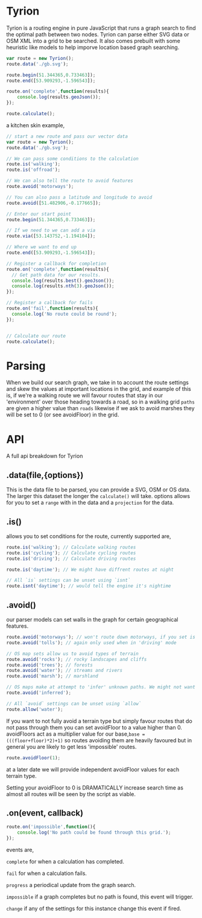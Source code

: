 # Tyrion
Tyrion is a routing engine in pure JavaScript that runs a graph search to find the optimal path between two nodes. Tyrion can parse either SVG data or OSM XML into a grid to be searched. It also comes prebuilt with some heuristic like models to help imporve location based graph searching.

```js
var route = new Tyrion();
route.data('./gb.svg');

route.begin(51.344365,0.733463]);
route.end([53.909293,-1.596543]);

route.on('complete',function(results){
	console.log(results.geoJson()); 
});

route.calculate();

```

a kitchen skin example,

```js
// start a new route and pass our vector data
var route = new Tyrion();
route.data('./gb.svg');

// We can pass some conditions to the calculation
route.is('walking');
route.is('offroad');

// We can also tell the route to avoid features
route.avoid('motorways');

// You can also pass a latitude and longitude to avoid
route.avoid([51.482906,-0.177665]);

// Enter our start point
route.begin(51.344365,0.733463]);

// If we need to we can add a via
route.via([53.143752,-1.194104]);

// Where we want to end up
route.end([53.909293,-1.596543]);

// Register a callback for completion
route.on('complete',function(results){
  // Get path data for our results.
  console.log(results.best().geoJson()); 
  console.log(results.nth(3).geoJson()); 
});

// Register a callback for fails
route.on('fail',function(results){
  console.log('No route could be round');
});


// Calculate our route
route.calculate();

```

# Parsing
When we build our search graph, we take in to account the route settings and skew the values at important locations in the grid, and example of this is, if we're a walking route we will favour routes that stay in our 'environment' over those heading towards a road, so in a walking grid `paths` are given a higher value than `roads` likewise if we ask to avoid marshes they will be set to 0 (or see avoidFloor) in the grid.

# API
A full api breakdown for Tyrion

## .data(file,{options})
This is the data file to be parsed, you can provide a SVG, OSM or OS data. The larger this dataset the longer the ``calculate()`` will take. options allows for you to set a ``range`` with in the data and a ``projection`` for the data. 

## .is()
allows you to set conditions for the route, currently supported are,

```js
route.is('walking'); // Calculate walking routes
route.is('cycling'); // Calculate cycling routes
route.is('driving'); // Calculate driving routes

route.is('daytime'); // We might have diffrent routes at night

// All `is` settings can be unset using `isnt`
route.isnt('daytime'); // would tell the engine it's nightime
```

## .avoid()
our parser models can set walls in the graph for certain geographical features.

```js
route.avoid('motorways'); // won't route down motorways, if you set is to walking/cycling this will be set automatically.
route.avoid('tolls'); // again only used when in 'driving' mode

// OS map sets allow us to avoid types of terrain
route.avoid('rocks'); // rocky landscapes and cliffs
route.avoid('trees'); // forests
route.avoid('water'); // streams and rivers
route.avoid('marsh'); // marshland

// OS maps make at attempt to 'infer' unknown paths. We might not want this.
route.avoid('inferred');

// All `avoid` settings can be unset using `allow`
route.allow('water');
```

If you want to not fully avoid a terrain type but simply favour routes that do not pass through them you can set avoidFloor to a value higher than 0. avoidFloors act as a multiplier value for our base,``base = (((floor+floor)*2)+1)`` so routes avoiding them are heavily favoured but in general you are likely to get less 'impossible' routes. 

```js
route.avoidFloor(1);
```

at a later date we will provide independent avoidFloor values for each terrain type.

Setting your avoidFloor to 0 is DRAMATICALLY increase search time as almost all routes will be seen by the script as viable. 

## .on(event, callback)

```js
route.on('impossible',function(){
	console.log('No path could be found through this grid.');
});
```

events are, 

``complete`` for when a calculation has completed.

``fail`` for when a calculation fails.

``progress`` a periodical update from the graph search.

``impossible`` if a graph completes but no path is found, this event will trigger.

``change`` if any of the settings for this instance change this event if fired.